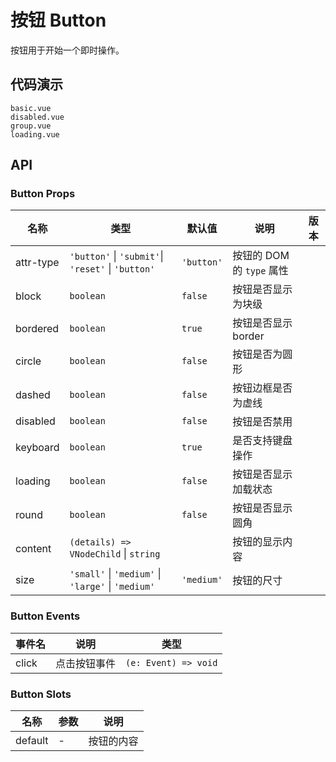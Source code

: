# 按钮 Button
按钮用于开始一个即时操作。

## 代码演示
```demo
basic.vue
disabled.vue
group.vue
loading.vue
```

## API

### Button Props

| 名称 | 类型 | 默认值 | 说明 | 版本 |
| --- | --- | --- | --- | --- |
| attr-type | `'button'` \| `'submit'`\| `'reset'` \| `'button'` | `'button'` | 按钮的 DOM 的 `type` 属性 |  |
| block | `boolean` | `false` | 按钮是否显示为块级 |  |
| bordered | `boolean` | `true` | 按钮是否显示 border |  |
| circle | `boolean` | `false` | 按钮是否为圆形 |  |
| dashed | `boolean` | `false` | 按钮边框是否为虚线 |  |
| disabled | `boolean` | `false` | 按钮是否禁用 |  |
| keyboard | `boolean` | `true` | 是否支持键盘操作 |  |
| loading | `boolean` | `false` | 按钮是否显示加载状态 |  |
| round | `boolean` | `false` | 按钮是否显示圆角 |  |
| content | `(details) => VNodeChild` \| `string` | |按钮的显示内容 | |
| size | `'small'` \| `'medium'` \| `'large'` \| `'medium'` | `'medium'` |按钮的尺寸  |  |

### Button Events
| 事件名 | 说明 | 类型 |
| --- | --- | --- |
| click | 点击按钮事件 | `(e: Event) => void`|

### Button Slots
| 名称 | 参数 | 说明 |
| --- | --- | --- |
| default | - | 按钮的内容 |
